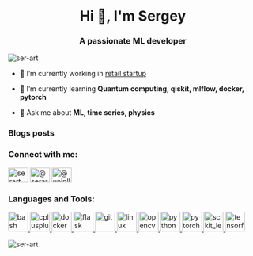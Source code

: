 <h1 align="center">Hi 👋, I'm Sergey</h1>
<h3 align="center">A passionate ML developer</h3>

<p align="left"> <img src="https://komarev.com/ghpvc/?username=ser-art&label=Profile%20views&color=0e75b6&style=flat" alt="ser-art" /> </p>

- 🔭 I’m currently working in [retail startup](prognoz.me)

- 🌱 I’m currently learning **Quantum computing, qiskit, mlflow, docker, pytorch**

- 💬 Ask me about **ML, time series, physics**

### Blogs posts
<!-- BLOG-POST-LIST:START -->
<!-- BLOG-POST-LIST:END -->

<h3 align="left">Connect with me:</h3>
<p align="left">
<a href="https://kaggle.com/serart" target="blank"><img align="center" src="https://cdn.jsdelivr.net/npm/simple-icons@3.0.1/icons/kaggle.svg" alt="serart" height="30" width="40" /></a>
<a href="https://medium.com/@serart" target="blank"><img align="center" src="https://cdn.jsdelivr.net/npm/simple-icons@3.0.1/icons/medium.svg" alt="@serart" height="30" width="40" /></a>
<a href="https://www.hackerrank.com/@uniplly" target="blank"><img align="center" src="https://cdn.jsdelivr.net/npm/simple-icons@3.0.1/icons/hackerrank.svg" alt="@uniplly" height="30" width="40" /></a>
</p>

<h3 align="left">Languages and Tools:</h3>
<p align="left"> <a href="https://www.gnu.org/software/bash/" target="_blank"> <img src="https://www.vectorlogo.zone/logos/gnu_bash/gnu_bash-icon.svg" alt="bash" width="40" height="40"/> </a> <a href="https://www.w3schools.com/cpp/" target="_blank"> <img src="https://devicons.github.io/devicon/devicon.git/icons/cplusplus/cplusplus-original.svg" alt="cplusplus" width="40" height="40"/> </a> <a href="https://www.docker.com/" target="_blank"> <img src="https://devicons.github.io/devicon/devicon.git/icons/docker/docker-original-wordmark.svg" alt="docker" width="40" height="40"/> </a> <a href="https://flask.palletsprojects.com/" target="_blank"> <img src="https://www.vectorlogo.zone/logos/pocoo_flask/pocoo_flask-icon.svg" alt="flask" width="40" height="40"/> </a> <a href="https://git-scm.com/" target="_blank"> <img src="https://www.vectorlogo.zone/logos/git-scm/git-scm-icon.svg" alt="git" width="40" height="40"/> </a> <a href="https://www.linux.org/" target="_blank"> <img src="https://devicons.github.io/devicon/devicon.git/icons/linux/linux-original.svg" alt="linux" width="40" height="40"/> </a> <a href="https://opencv.org/" target="_blank"> <img src="https://www.vectorlogo.zone/logos/opencv/opencv-icon.svg" alt="opencv" width="40" height="40"/> </a> <a href="https://www.python.org" target="_blank"> <img src="https://devicons.github.io/devicon/devicon.git/icons/python/python-original.svg" alt="python" width="40" height="40"/> </a> <a href="https://pytorch.org/" target="_blank"> <img src="https://www.vectorlogo.zone/logos/pytorch/pytorch-icon.svg" alt="pytorch" width="40" height="40"/> </a> <a href="https://scikit-learn.org/" target="_blank"> <img src="https://upload.wikimedia.org/wikipedia/commons/0/05/Scikit_learn_logo_small.svg" alt="scikit_learn" width="40" height="40"/> </a> <a href="https://www.tensorflow.org" target="_blank"> <img src="https://www.vectorlogo.zone/logos/tensorflow/tensorflow-icon.svg" alt="tensorflow" width="40" height="40"/> </a> </p>

<p><img align="center" src="https://github-readme-stats.vercel.app/api/top-langs?username=ser-art&show_icons=true&locale=en&layout=compact" alt="ser-art" /></p>
